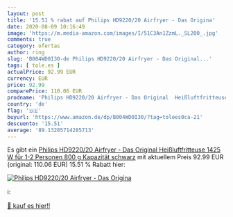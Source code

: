 ```yaml
---
layout: post
title: '15.51 % rabat auf Philips HD9220/20 Airfryer - Das Origina'
date: 2020-08-09 10:16:49
image: 'https://m.media-amazon.com/images/I/51C3An1ZzmL._SL200_.jpg'
comments: true
category: ofertas
author: ring
slug: 'B004WD0I30-de Philips HD9220/20 Airfryer - Das Original...'
tags: [ tole.es ]
actualPrice: 92.99 EUR
currency: EUR
price: 92.99
comparePrice: 110.06 EUR
prodname: 'Philips HD9220/20 Airfryer - Das Original  Heißluftfritteuse  1425 W  für 1-2 Personen  800 g Kapazität  schwarz'
country: 'de'
flag: '🇩🇪'
buyurl: 'https://www.amazon.de/dp/B004WD0I30/?tag=tolees0ca-21'
descuento: '15.51'
average: '89.13285714285713'
---
```


Es gibt ein [Philips HD9220/20 Airfryer - Das Original  Heißluftfritteuse  1425 W  für 1-2 Personen  800 g Kapazität  schwarz](https://www.amazon.de/dp/B004WD0I30/?tag=tolees0ca-21) mit aktuellem Preis 92.99 EUR (original: 110.06 EUR) 15.51 % Rabatt hier:

[![Philips HD9220/20 Airfryer - Das Origina](https://m.media-amazon.com/images/I/51C3An1ZzmL._SL200_.jpg)](https://www.amazon.de/dp/B004WD0I30/?tag=tolees0ca-21)

ℹ️:


[🛒 kauf es hier!!](https://www.amazon.de/dp/B004WD0I30/?tag=tolees0ca-21)
